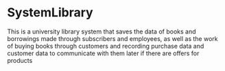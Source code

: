 # SystemLibrary
This is a university library system that saves the data of books and borrowings made through subscribers and employees, as well as the work of buying books through customers and recording purchase data and customer data to communicate with them later if there are offers for products
